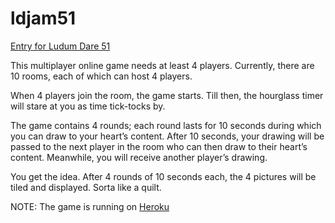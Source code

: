 # ldjam51
[Entry for Ludum Dare 51](https://ldjam.com/events/ludum-dare/51/imma-quilter-not-a-quitter)

This multiplayer online game needs at least 4 players. Currently, there are 10 rooms, each of which can host 4 players.

When 4 players join the room, the game starts. Till then, the hourglass timer will stare at you as time tick-tocks by.

The game contains 4 rounds; each round lasts for 10 seconds during which you can draw to your heart’s content. After 10 seconds, your drawing will be passed to the next player in the room who can then draw to their heart’s content. Meanwhile, you will receive another player’s drawing.

You get the idea. After 4 rounds of 10 seconds each, the 4 pictures will be tiled and displayed. Sorta like a quilt.

NOTE: The game is running on [Heroku](https://quiet-oasis-04331.herokuapp.com/)

